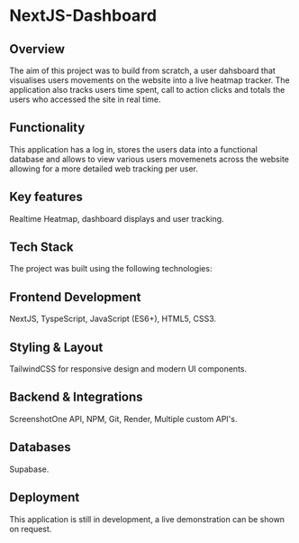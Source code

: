 # NextJS-Dashboard

## Overview
The aim of this project was to build from scratch, a user dahsboard that visualises users movements on the website into a live heatmap tracker. The application also tracks users time spent, call to action clicks and totals the users who accessed the site in real time.

## Functionality
This application has a log in, stores the users data into a functional database and allows to view various users movemenets across the website allowing for a more detailed web tracking per user.

## Key features
Realtime Heatmap, dashboard displays and user tracking.

## Tech Stack
The project was built using the following technologies:

## Frontend Development
NextJS, TyspeScript, JavaScript (ES6+), HTML5, CSS3.

## Styling & Layout
TailwindCSS for responsive design and modern UI components.

## Backend & Integrations 
ScreenshotOne API, NPM, Git, Render, Multiple custom API's.

## Databases
Supabase.

## Deployment
This application is still in development, a live demonstration can be shown on request.

